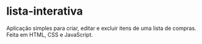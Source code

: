 # lista-interativa
Aplicação simples para criar, editar e excluir itens de uma lista de compras. Feita em HTML, CSS e JavaScript.
